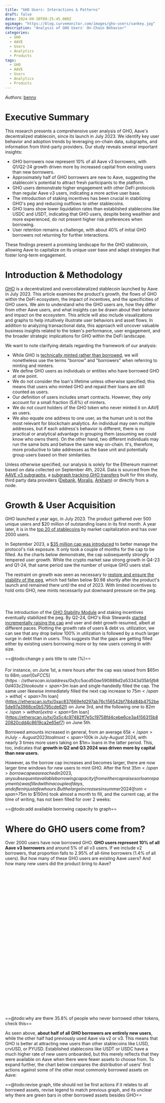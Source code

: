 ```yaml
---
title: "GHO Users: Interactions & Patterns"
draft: false
date: 2024-09-30T09:25:45.000Z
ogimage: "https://blog.curvemonitor.com/images/gho-users/sankey.jpg"
description: "Analysis of GHO Users' On-Chain Behavior"
categories:
  - GHO
  - AAVE
  - Users
  - Analytics
  - Products
tags:
  - GHO
  - AAVE
  - Users
  - Analytics
  - Products
---
```


_Authors:_ [benny](https://warpcast.com/bennylada)

<script src="https://d3js.org/d3.v7.min.js"></script>
<script src="https://cdn.jsdelivr.net/npm/chart.js"></script>
<script src="https://cdn.jsdelivr.net/npm/chartjs-adapter-date-fns"></script>

# Executive Summary

This research presents a comprehensive user analysis of GHO, Aave's decentralized stablecoin, since its launch in July 2023. We identify key user behavior and adoption trends by leveraging on-chain data, subgraphs, and information from third-party providers. Our study reveals several important insights:

- GHO borrowers now represent 10% of all Aave v3 borrowers, with Q1/Q2-24 growth driven more by increased capital from existing users than new borrowers.
- Approximately half of GHO borrowers are new to Aave, suggesting the stablecoin's potential to attract fresh participants to the platform.
- GHO users demonstrate higher engagement with other DeFi protocols than regular Aave v3 users, indicating a more active user base.
- The introduction of staking incentives has been crucial in stabilizing GHO's peg and reducing outflows to other stablecoins.
- GHO loans show lower liquidation rates than established stablecoins like USDC and USDT, indicating that GHO users, despite being wealthier and more experienced, do not present higher risk preferences when borrowing.
- User retention remains a challenge, with about 40% of initial GHO borrowers not returning for further interactions.

These findings present a promising landscape for the GHO stablecoin, allowing Aave to capitalize on its unique user base and adapt strategies that foster long-term engagement.

# Introduction & Methodology

[GHO](https://docs.gho.xyz/) is a decentralized and overcollateralized stablecoin launched by Aave in July 2023.
This article examines the product's growth, the flows of GHO within the DeFi ecosystem, the impact of incentives, and the specificities of GHO users.
We aim to understand who the GHO users are, how they differ from other Aave users, and what insights can be drawn about their behavior and impact on the ecosystem. This article will also include visualizations and graphs to help intuitively illustrate user behaviors and asset flows.
In addition to analyzing transactional data, this approach will uncover valuable business insights related to the token's performance, user engagement, and the broader strategic implications for GHO within the DeFi landscape.

We want to note clarifying details regarding the framework of our analysis:

- While GHO is [technically minted rather than borrowed](https://docs.gho.xyz/concepts/how-gho-works/gho-implementation), we will nonetheless use the terms "borrow" and "borrowers" when referring to minting and minters.
- We define GHO users as individuals or entities who have borrowed GHO at one point.
- We do not consider the loan's lifetime unless otherwise specified; this means that users who minted GHO and repaid their loans are still counted as users.
- Our definition of users includes smart contracts. However, they only account for a small fraction (5.6%) of minters.
- We do not count holders of the GHO token who never minted it on AAVE as users.
- We also equate one address to one user, as the human unit is not the most relevant for blockchain analytics. An individual may own multiple addresses, but if each address's behavior is different, there is no practical or analytical advantage in grouping them (assuming we could know who owns them). On the other hand, two different individuals may run the same bots and behave the same way on-chain. It's, therefore, more productive to take addresses as the base unit and potentially group users based on their similarities.

Unless otherwise specified, our analysis is solely for the Ethereum mainnet based on data collected on September 4th, 2024.
Data is sourced from the [AAVE v3 subgraphs](https://github.com/aave/protocol-subgraphs/tree/main/src), a [subgraph tracking GHO transfers](https://github.com/benber86/gho_token_subgraph) built for this study, third party data providers ([Debank](https://debank.com/), [Moralis](https://moralis.io/), [Arkham](https://platform.arkhamintelligence.com/)) or directly from a node.

# Growth & User Acquisition

GHO launched a year ago, in July 2023.
The product gathered over 500 unique users and $20 million of outstanding loans in its first month.
A year later, it is in the [top 20 of stablecoins](https://www.coingecko.com/en/categories/stablecoins) by market capitalization and has over 2000 users.

In September 2023, a [$35 million cap was introduced](https://governance-v2.aave.com/governance/proposal/308/) to better manage the protocol's risk exposure.
It only took a couple of months for the cap to be filled.
As the charts below demonstrate, the cap subsequently strongly tempered user growth.
While the crypto market saw strong growth in Q4-23 and Q1-24, that same period saw the number of unique GHO users stall.

The restraint on growth was seen as necessary to [restore and ensure the stability of the peg](https://www.llamarisk.com/research/explainer-series-gho-stablecoin), which had fallen below $0.98 shortly after the product's launch and remained there until the end of 2023.
With limited incentives to hold onto GHO, new mints necessarily put downward pressure on the peg.

<script src="../../js/gho-users/new-users-chart.js"></script>
<script src="../../js/gho-users/debt-chart.js"></script>
<script src="../../js/gho-users/peg-chart.js"></script>
<script src="../../js/gho-users/debt-ceiling-chart.js"></script>

<div style="display: flex; justify-content: space-between; margin-bottom: 20px">
 <div style="width: 48%;">
 <canvas id="linechart-new-users" width="400" height="400"></canvas>
 </div>
 <div style="width: 48%;">
 <canvas id="linechart-debt" width="400" height="400"></canvas>
 </div>
</div>

<div style="display: flex; justify-content: space-between; margin-bottom: 20px">
 <div style="width: 48%;">
 <canvas id="linechart-peg" width="400" height="400"></canvas>
 </div>
 <div style="width: 48%;">
 <canvas id="linechart-ceiling" width="400" height="400"></canvas>
 </div>
</div>

The introduction of the [GHO Stability Module](https://docs.gho.xyz/developer-docs/gho-stability-module) and staking incentives eventually stabilized the peg.
By Q2-24, GHO's Risk Stewards [started incrementally raising the cap](https://governance.aave.com/t/arfc-chaos-labs-risk-stewards-increase-gho-minting-cap-03-01-24/16805) and user and debt growth resumed, albeit at different paces.
Plotting the growth rate of users & debt vs. utilization, we can see that any drop below 100% in utilization is followed by a much larger surge in debt than in users.
This suggests that the gaps are getting filled either by existing users borrowing more or by new users coming in with size.

==@todo:change y axis title to rate (%)==

<script src="../../js/gho-users/growth-and-utilization-chart.js"></script>
<div style="width: 100%; margin-bottom: 20px">
 <canvas id="chart-growth-and-utilization" width="800" height="400"></canvas>
</div>

For instance, on June 1st, a mere hours after the cap was raised from $65m to $68m, user [0xFCC5](https://etherscan.io/address/0xfcc5acd50ae590889d2a53343d35b5fb80d403c2) took out a <span>$3m</span> loan and single-handedly filled the cap.
The same user likewise immediately filled the next cap increase to <span>$75m</span> with a [<span>$7m</span> loan](https://etherscan.io/tx/0xac837669efd297ab76c156542bf784d84b4752be5de97a3968ce0b5795cde62f) on June 3rd, and the following one to <span>$82m</span> with an [extra <span>$5m</span> loan](https://etherscan.io/tx/0x5c4c97482ff7e5c19758fd4cebe6ce3a4156315b820820cdd4c8619ca2e65ef7) on June 5th.

Borrowed amounts increased in general, from an average <span>$65k</span> in July-August 2023 to almost <span>$100k</span> in July-August 2024, with nearly 3 times more users taking on $1m+ loans in the latter period. This, too, indicates that **growth in Q2 and Q3 2024 was driven more by capital than new users.**

However, as the borrow cap increases and becomes larger, there are now larger time windows for new users to mint GHO.
After the first <span>$35m</span> borrow cap was reached in 2023, any subsequent available borrowing capacity (from either cap raises or loan repayments) was filled within a couple of days, and often in just a few hours.
But the large increases in summer 2024 (from <span>$75m</span> to <span>$150m</span>) took almost a month to fill, and the current cap, at the time of writing, has not been filled for over 2 weeks:

==@todo:add available borrowing capacity to graph==

<script src="../../js/gho-users/fill-times-chart.js"></script>

<div style="width: 90%; margin: auto; margin-bottom: 20px">
 <canvas id="barchart-fill-times" width="400" height="300"></canvas>
</div>

# Where do GHO users come from?

Over 2000 users have now borrowed GHO.
**GHO users represent 10% of all Aave v3 borrowers** and around 5% of all v3 users.
If we include v2 borrowers, that proportion falls to 2.95% of all-time borrowers (1.4% of all users).
But how many of these GHO users are existing Aave users? And how many new users did the product bring to Aave?


<script src="../../js/gho-users/donut-charts.js"></script>

<div style="display: flex; justify-content: space-between; margin-bottom: 20px">
 <div style="width: 48%; height: 450px;">
 <canvas id="donutChart1"></canvas>
 </div>
 <div style="width: 48%; height: 450px;">
 <canvas id="donutChart2"></canvas>
 </div>
</div>

==@todo:why are there 35.8% of people who never borrowed other tokens, check this==

As seen above, **about half of all GHO borrowers are entirely new users**, while the other half had previously used Aave via v2 or v3.
This means that GHO is better at attracting new users than other stablecoins like LUSD, crvUSD, or PYUSD.
Established stablecoins like USDT or USDC have a much higher rate of new users onboarded, but this merely reflects that they were available on Aave when there were fewer assets to choose from.
To expand further, the chart below compares the distribution of users' first actions against some of the other most commonly borrowed assets on Aave:

==@todo:revise graph, title should not be first actions if it relates to all borrowed assets, revise legend to match previous graph, and its unclear why there are green bars in other borrowed assets besides GHO==

<script src="../../js/gho-users/token-borrowing-patterns.js"></script>

<div style="height: 600px; width: 100%; margin-bottom: 20px">
 <canvas id="tokenBorrowingPatterns"></canvas>
</div>

One key difference between GHO and other assets borrowers is that **new GHO users are less likely to borrow additional assets**.
In fact, out of all the assets in the chart above, new GHO users (understood as users who only ever borrowed GHO or started using Aave by borrowing GHO) are the least likely to borrow other assets after initially borrowing GHO. However, they may continue to borrow more GHO.
The comparatively young market age could explain this, and the situation will likely change as it matures.

GHO users tend to be more active on-chain than other Aave users, making them more inclined to explore the various options within the protocol. **GHO users are twice as likely to engage with other DeFi protocols** than non-GHO users on Aave. There's also a noticeable difference between new users who began using Aave through GHO and existing Aave users who borrowed GHO. The latter are more active across DeFi and tend to favor protocols like Curve and Convex, while new users gravitate more toward restaking protocols such as ether. fi and Eigenlayer.

==@todo:provide more descriptive titles, e.g. All v3 users; make it clear what is the difference between GHO users and new GHO users==

<script src="../../js/gho-users/protocol-usage-charts.js"></script>
<style>
#chartContainer .h4 {
    color: #ccf !important;
}
</style>
<div id="chartContainer">
 <div style="display: grid; grid-template-columns: 1fr 1fr; gap: 20px; height: 550px; width: 100%; margin-bottom: 60px">
 <div style="height: 280px;">
 <canvas id="v3UsersChart"></canvas>
 </div>
 <div style="height: 280px;">
 <canvas id="ghoUsersChart"></canvas>
 </div>
 <div style="height: 280px;">
 <canvas id="newGhoUsersChart"></canvas>
 </div>
 <div style="height: 280px;">
 <canvas id="existingAaveUsersChart"></canvas>
 </div>
 </div>
</div>

Pendle is one of the most commonly used protocols for both categories of GHO users.
As we cannot track protocol usage before opening a GHO loan (all-cross protocol data was drawn from the state of the user's address as of September 10th via DeBank's API), it is difficult to establish directionality or causality:
Do GHO users move to Pendle to stake? Or are Pendle users coming to AAVE?

An analysis of GHO users' assets on Pendle reveals that they do not primarily go there to earn yield on their GHO. Instead, the tokens they most frequently stake include USDC, USDe, ETH, and LRTs/LSTs. Similarly, only a small number of GHO borrowers use Curve to provide liquidity for GHO. Instead, they are more inclined to provide liquidity in the 3pool (USDC/USDT/DAI) or for ETH pairs.

# Where do GHO users go?

If users do not provide liquidity on Curve or deposit on Pendle, what do they do with their GHO?
The above charts only look at where users currently have assets, which does not capture flows such as trading activities.
To better understand where GHO liquidity moves, we can follow the token's transfer events.
This allows us to see where GHO minters sent their tokens to (first-order flow) and, if they traded them, what tokens they traded GHO for (second-order flow).
We display the flows in USD and total number of transactions in the following chart:

<script src="https://unpkg.com/d3-sankey@0.12.3/dist/d3-sankey.min.js"></script>
<script src="../../js/gho-users/sankey.js"></script>


<div id="ddownsankey" style="margin-top: 40px; margin-bottom: 40px">
 <select id="data-type">
 <option value="volume" selected>USD Volume</option>
 <option value="transactions">Number of Transactions</option>
 </select>
</div>
<div style="text-align: center; width: 100%; margin-bottom: 20px;">
<span style="font-size: 16px; color: #666; font-weight: bold">GHO First and Second Order Flows From Mint</span></div>
<div id="sankey-chart"></div>

<style>
    #sankey-chart {
        width: 100%;
        margin-bottom: 20px;
        height: 600px;
 }
    
    .node rect {
        cursor: move;
        fill-opacity: 0.9;
        shape-rendering: crispEdges;
 }
    
    .node text {
        pointer-events: none;
        text-shadow: 0 1px 0 #fff;
 }
        
    .link:hover path {
        stroke-opacity: 0.5;
 }
    
    .link-tooltip {
        font-size: 10px;
        pointer-events: none;
 }
</style>

The chart shows that while most minters traded their GHO for another stablecoin such as USDC, USDT or DAI, GHO staking and liquidity on DEXes are important supply sinks for the coin.

But, as this is an aggregated view over 1 year, it does not capture some of the changes in GHO flow directionality over time.
In particular, 2024 saw the introduction of [GHO staking](https://governance.aave.com/t/arfc-upgrade-safety-module-with-stkgho/15635/10) which offered incentives for minters to hold on to their GHO rather than immediately trade it for other assets.
Incentives for staking were [increased in February](https://governance.aave.com/t/arfc-amend-safety-module-emissions/16640) and further strengthened by the introduction of the [Merit Program](https://governance.aave.com/t/arfc-merit-a-new-aave-alignment-user-reward-system/16646) in March.

To evaluate the impact of these incentives on flows, we split the data into two different periods using March 15th -- after most incentives were introduced -- as the demarcation date:

<script src="../../js/gho-users/before-after.js"></script>

<div style="height: 300px; margin-bottom: 50px; margin-top: 20px;">
 <canvas id="beforeAfterChart" style="margin-top: 30px;"></canvas>
</div>

The most obvious change is the tremendous increase in the proportion of flows going towards staking, from 3.8% to 19.1%.
The corollary to this increase is a decrease in the flows towards DEXes such as Uniswap (12.8% to 1.2%) or Balancer (11% to 1.8%).
This indicates that the staking program was successful at preventing users from selling GHO for other stablecoins or crypto assets.
Mitigating selling pressure this way did, in turn, help stabilize the peg.

Not all users might indeed have been using DEXes to sell their GHO.
Looking at second-order flows on major DEXes, we can see in the chart below that many users were using DEXes to provide liquidity and get yield on their GHO in the absence of staking rewards.
(_Stablecoins_ means that users traded their GHO for other stables like USDC or USDT, while _Crypto assets_ refers to all other, volatile tokens users have traded GHO for):


<script src="../../js/gho-users/sec-order-merit.js"></script>

<div id="merit-charts">
 <div id="merit-chart-container" style="display: flex; justify-content: space-between; height: 450px; width: 100%; margin-bottom: 20px;">
 </div>
</div>

==@todo:Normalize the comparison by month and use the same scale for the y axis==
Incentives thus successfully reduced the outflows towards other stablecoins on the three major mainnet DEXes.
They also reduced flows going towards liquidity pools, particularly on Uniswap v3, which may have reduced available liquidity and destabilized the peg.
However, reducing liquidity providing might also have been necessary to minimize sell pressure on GHO.
Depositing single sided liquidity on Curve or Balancer is equivalent to a partial sell, and on Uni v3 is akin to a sell order.

This comparison is still lacking, as we did not include aggregators such as CowSwap or 1inch since they did not offer an option to LP.
The two periods are also of different lengths, and the supply of GHO was much larger in the second period than in the first.

After normalizing for time and supply and considering all outflows to DEXes, we find that overall **staking incentives reduced outflows to stablecoins by close to 25%**.
Concomitantly, incentives also drastically reduced outflows towards liquidity pools by <span>83%</span>.


<script src="../../js/gho-users/outflow-change-merit.js"></script>

<div style="display: flex; height: 400px; margin-bottom: 50px; margin-top: 10px; text-align: center;">
 <div style="width: 50%; margin: 0 auto;">
 <canvas id="outflowChange" style="margin-top: 10px;"></canvas>
 </div>
</div>

# Liquidations

Liquidations are important to ensure the stability and collateralization of stablecoins like GHO.
They, however, present a risk to lending protocols as they might create bad debt and/or discourage liquidated users from borrowing again.
Therefore, it is worth investigating the prevalence of liquidations among GHO minters and checking whether it is significantly different from other borrowed assets.

There are two things we can look at.
- Total number of liquidations (regardless of the denomination of the liquidated loans) by type of user. This shows whether GHO users' overall borrowing behavior exhibits higher or lower risk preference.
- Proportion of loans of a particular asset that were liquidated. This shows if liquidations can be related to asset attributes.

<script src="../../js/gho-users/liquidations.js"></script>
<script src="../../js/gho-users/liq-prop.js"></script>
<div style="display: flex; justify-content: space-between; height: 450px; width: 100%; margin-bottom: 20px;">
 <div style="width: 48%;">
 <canvas id="liquidationChart"></canvas>
 </div>
 <div style="width: 48%;">
 <canvas id="liqPropChart"></canvas>
 </div>
</div>

==@todo:add to graph on left average time on platform==
==@todo:order X axis according to liquidation percentage==

At first glance, from the chart on the left, it might seem that GHO minters are more likely to experience a liquidation (10%) compared to other Aave users (8%) and might, therefore, be less risk averse.
However, when further breaking down the numbers, we see that most GHO users who experienced liquidations had previously borrowed on Aave v2 or v3.
That they've experienced more liquidations simply reflects the fact that they've spent more time on the platform.

When we look at asset-specific loans (right), we see instead that **GHO denominated loans are less likely to be liquidated (6%) compared to other major stablecoins like USDC (8%) and USDT (9%).**
For comparison, on [Curve's lending platform](https://crvusd.curve.fi/#/ethereum) hard liquidations for crvUSD borrowers are closer to 10%, with some variation per market.

The lower liquidation rates for crypto-denominated loans can largely be attributed to market conditions since the launch of Aave v3. As crypto assets have generally decreased in value, borrowers of these assets are less likely to face liquidation than those who have borrowed stablecoins using volatile assets as collateral.

Looking at the present state of the market and the distribution of user health scores, GHO users are not significantly different from other asset borrowers with a **1.67 median health score** and similar distribution:

<script src="https://unpkg.com/@sgratzl/chartjs-chart-boxplot@3"></script>
<script src="../../js/gho-users/health-violin.js"></script>
<canvas id="healthViolinChart" height="200px"></canvas>

==@todo:use a different type of graph, the general reader will not understand this==

Overall, health factor distribution is homogenous across all borrowed assets.
As these are aggregated health scores across all loans, a user's score can be counted in different assets (if they have concurrently borrowed multiple assets).

# Collateral Preferences

The types and proportions of collateral supplied are also relatively similar across borrowers, including GHO minters.
ETH (wrapped or staked) is uniformly the leading choice for collateral.
USDC and USDT borrowers are somewhat different, with a collateral mix skewed more towards ETH and BTC than other borrowed assets, including other stablecoins.

<script src="../../js/gho-users/collateral-preference.js"></script>

<div style="height: 600px; width: 100%; margin-bottom: 20px">
 <canvas id="collatPreference"></canvas>
</div>

The chart shows that sometimes a large proportion of people borrowing a token also supply the token as collateral.
This can be due to several reasons, including multiple positions (sometimes asynchronous if different loans are opened separately over time), rate arbitrage, leverage, or liquidity needs.

# Borrowing Patterns

We know that GHO users are slightly less likely to borrow other tokens than other borrowers.
But when they do, they favor established stablecoins like USDC, USDT, DAI, or WETH when borrowing crypto.
This co-utilization pattern is similar to other assets, albeit in lesser proportions.
GHO is a relatively popular borrowing option, considering the age of the asset.
Almost 10% of USDC borrowers also borrow GHO, and roughly one-third of LUSD, PYUSD, and crvUSD borrowers.


<script src="https://cdn.jsdelivr.net/npm/apexcharts"></script>
<script src="../../js/gho-users/borrowed-heatmap.js"></script>
<div id="borrowedHeatmap"></div>

GHO users are less likely to borrow other assets but more likely to borrow GHO again compared to crypto assets or stablecoins like LUSD or crvUSD.
**Almost half of all GHO borrowers will go on to borrow GHO again**.
Only USDC and USDT do better, with 55% of multiple borrows and 10% of users borrowing more than 7 times.

<script src="../../js/gho-users/tx-count.js"></script>
<canvas id="txCountChart" height="180px"></canvas>

# Survival Rates

Expanding beyond repeat borrows of a single asset; we compute the likelihood that a user who started using Aave by borrowing a certain asset will continue to interact with the protocol.
We define continuous interaction as another borrow or supply event (excluding liquidations and repayments), regardless of the asset.
We only consider users who started interacting with Aave in the past year to avoid bias towards assets that have been available for longer.


<script src="../../js/gho-users/survival-rate.js"></script>

<div style="height: 380px;width: 100%; margin-bottom: 20px">
 <canvas id="survivalChart"></canvas>
</div>

From this perspective, users who started using Aave by minting GHO are in the bottom range of assets for user stickiness.
While 8 out of 10 users who started by borrowing PYUSD or LUSD continue transacting on Aave, 40% of GHO minters never interact with the protocol again.

# User Wealth

Using [DeBank data](https://cloud.debank.com/open-api), we collect the USD value and composition of the portfolios of a large sample of Aave v3 users and GHO minters:

<script src="../../js/gho-users/wallet-balance-distribution.js"></script>


<div style="display: flex; justify-content: space-between; height: 300px; width: 100%; margin-bottom: 20px;">
 <div style="width: 48%;">
 <canvas id="walletBalanceDistributionAll"></canvas>
 </div>
 <div style="width: 48%;">
 <canvas id="walletBalanceDistributionGHO"></canvas>
 </div>
</div>
<div style="width: 60%; margin: 0 auto; display: flex; justify-content: center; align-items: center; flex-direction: column;">

<div style="width: 100%; justify-content: center">

| Metric     | Aave v3 Users | GHO Users |
|------------|---------------|-----------|
| Mean       | 602,689 | 644,543 |
| Q1 (25%)   | 171 | 2,572 |
| Median     | 3,097 | 30,369 |
| Q3 (75%)   | 52,379 | 164,741 |
| Max        | 1,334,557,934 | 223,611,758 |
| Gini coef. | 92.8% | 84.7% |

</div>
</div>

GHO users are significantly wealthier, with the **median portfolio value 10 times that of other Aave v3 users**.

If we break down the aggregate value of the users' portfolios, we also see several differences between GHO users and other v3 users.
GHO users are more likely to store their wealth on L2s like Arbitrum or Base.
While the actual distribution and choice of yield source may differ, both categories' portfolios are strongly weighted towards ETH, BTC, and stablecoins:

<script src="../../js/gho-users/donut-charts-comparison.js"></script>

<div id="portfolioChart">
 <div style="display: flex; justify-content: space-between; margin-bottom: 20px">
 <div style="width: 48%; height: 550px;">
 <canvas id="donutChart10"></canvas>
 </div>
 <div style="width: 48%; height: 550px;">
 <canvas id="donutChart20"></canvas>
 </div>
 </div>
</div>


# User Age & Activity

Finally, we take a look at the age and level of activity (using the account's nonce as a proxy) of Aave v3 and GHO users:

<script src="../../js/gho-users/age-violin.js"></script>
<canvas id="violinChart"></canvas>

GHO borrowers appear more experienced, with a median account age of 2.3 years compared to 1.5 years for other Aave users.
They're also much more active on-chain, with a median of 121 transactions against 32 for other users.

# Arbitrum

In the previous section, we only looked at metrics observed on Ethereum mainnet; however [GHO has been available on Arbitrum](https://governance.aave.com/t/arfc-gho-cross-chain-launch/17616/14) since July 2024.
The Arbitrum user base has been growing steadily since, reaching close to 25% of the number of Ethereum users. While it is too early to perform in-depth analysis, it may be covered in future iterations.

An interesting feature so far is that Arbitrum users seem to be more risk-averse than their Ethereum mainnet counterparts.
Less than 3% of the GHO loans have been liquidated so far vs 6% on mainnet.
Also, the median health is higher on Arbitrum, and an (admittedly crude, heuristic) estimation of the prevalence of user leveraging their loans indicates that the practice is more common on Ethereum.
But of course, this may reflect the younger age of the Arbitrum product (only 2 months at the time of writing) and the market's low volatility since the summer.


<script src="../../js/gho-users/arbitrum-users.js"></script>
<script src="../../js/gho-users/new-users-chart-arbi.js"></script>

<div style="display: flex; justify-content: space-between; margin-bottom: 20px">
 <div style="width: 48%;">
 <canvas id="linechart-new-users-arb" width="400" height="447"></canvas>
 </div>
 <div style="width: 48%;">
 <canvas id="arbiCompare" width="400" height="500"></canvas>
 </div>
</div>

# Closing Remarks

The analysis of GHO user behavior provides valuable insights into the evolving landscape of DeFi and the role of Aave's stablecoin in attracting and retaining users. GHO's ability to draw in new participants, particularly with a noteworthy proportion of first-time borrowers, highlights its appeal and the potential for future growth within the ecosystem. The observed loyalty among returning users and a distinct borrowing behavior set GHO apart from more established stablecoins, suggesting that users are increasingly finding value in its unique offerings.

The trends also indicate a vibrant engagement with other DeFi protocols, demonstrating GHO's capacity to foster a cross-protocol interest that can strengthen the overall DeFi landscape. The lower liquidation rates and the significant wealth of GHO users further underscore the product's attractiveness and the careful risk management strategies employed by borrowers.

As GHO continues to mature, this analysis helps to understand how user behaviors adapt to market changes and the effectiveness of incentive structures. The insights gleaned from this study not only underscore the current state of GHO but could also pave the way for future strategic decisions contributing to scaling GHO adoption.

In summary, GHO is not just a stablecoin; it represents a pivotal shift in how users engage with the Aave protocol. It emphasizes the importance of innovation, user experience, and community building to drive the next level of scale for Aave.
